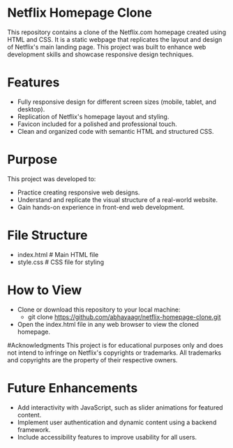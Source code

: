# Netflix Homepage Clone

This repository contains a clone of the Netflix.com homepage created using HTML and CSS. It is a static webpage that replicates the layout and design of Netflix's main landing page. This project was built to enhance web development skills and showcase responsive design techniques.

# Features
- Fully responsive design for different screen sizes (mobile, tablet, and desktop).
- Replication of Netflix's homepage layout and styling.
- Favicon included for a polished and professional touch.
- Clean and organized code with semantic HTML and structured CSS.

# Purpose
This project was developed to:
- Practice creating responsive web designs.
- Understand and replicate the visual structure of a real-world website.
- Gain hands-on experience in front-end web development.

# File Structure
- index.html   # Main HTML file
- style.css    # CSS file for styling

# How to View
- Clone or download this repository to your local machine:
  - git clone https://github.com/abhayaagr/netflix-homepage-clone.git
- Open the index.html file in any web browser to view the cloned homepage.

#Acknowledgments
This project is for educational purposes only and does not intend to infringe on Netflix's copyrights or trademarks. All trademarks and copyrights are the property of their respective owners.

# Future Enhancements
- Add interactivity with JavaScript, such as slider animations for featured content.
- Implement user authentication and dynamic content using a backend framework.
- Include accessibility features to improve usability for all users.
